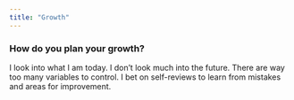 ```yaml
---
title: "Growth"
---
```

### How do you plan your growth?

I look into what I am today. I don’t look much into the future. There are way too many variables to control. I bet on self-reviews to learn from mistakes and areas for improvement.
